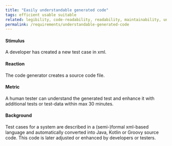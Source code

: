 ```yaml
---
title: "Easily understandable generated code"
tags: efficient usable suitable
related: legibility, code-readability, readability, maintainability, understandability, interaction-capability
permalink: /requirements/understandable-generated-code
---
```


<div class="quality-requirement" markdown="1">

#### Stimulus

A developer has created a new test case in xml.

#### Reaction

The code generator creates a source code file.

#### Metric

A human tester can understand the generated test and enhance it with additional tests or test-data within max 30 minutes. 

#### Background

Test cases for a system are described in a (semi-)formal xml-based language and automatically converted into Java, Kotlin or Groovy source code. This code is later adjusted or enhanced by developers or testers.

</div><br>




